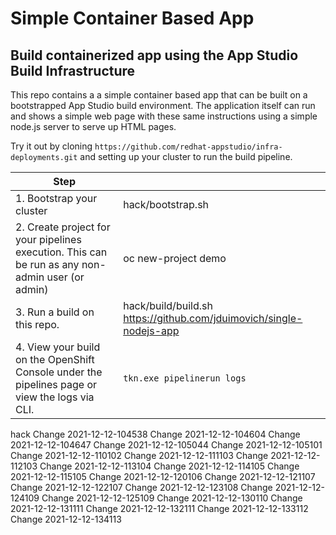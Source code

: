# Simple Container Based App 

## Build containerized app using the App Studio Build Infrastructure 

This repo contains a a simple container based app that can be built on a bootstrapped App Studio build environment.
The application itself can run and shows a simple web page with these same instructions using a simple node.js server to serve up HTML pages. 

Try it out by cloning `https://github.com/redhat-appstudio/infra-deployments.git`  and setting up your cluster to run the build pipeline.
 
| Step    |    |
| ----------- | ----------- |
| 1.  Bootstrap your cluster    |  hack/bootstrap.sh    |
| 2.  Create project for your pipelines execution. This can be run as any non-admin user (or admin)    |  oc new-project demo     |  
| 3.  Run a build on this repo. |  hack/build/build.sh  https://github.com/jduimovich/single-nodejs-app       |
| 4.  View your build on the OpenShift Console under the pipelines page or view the logs via CLI. |  `tkn.exe pipelinerun logs`   


 hack
Change 2021-12-12-104538 
Change 2021-12-12-104604 
Change 2021-12-12-104647 
Change 2021-12-12-105044 
Change 2021-12-12-105101 
Change 2021-12-12-110102 
Change 2021-12-12-111103 
Change 2021-12-12-112103 
Change 2021-12-12-113104 
Change 2021-12-12-114105 
Change 2021-12-12-115105 
Change 2021-12-12-120106 
Change 2021-12-12-121107 
Change 2021-12-12-122107 
Change 2021-12-12-123108 
Change 2021-12-12-124109 
Change 2021-12-12-125109 
Change 2021-12-12-130110 
Change 2021-12-12-131111 
Change 2021-12-12-132111 
Change 2021-12-12-133112 
Change 2021-12-12-134113 
